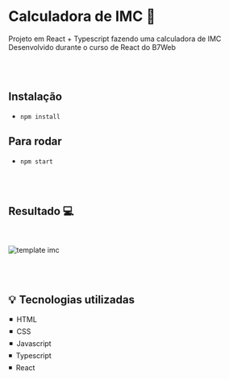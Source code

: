 # Calculadora de IMC 🔢 

Projeto em React + Typescript fazendo uma calculadora de IMC <br>
Desenvolvido durante o curso de React do B7Web

<br><br>

## Instalação 
  - `npm install`
  
## Para rodar
  - `npm start`
  
<br><br>
  
<h2>Resultado 💻 </h2>

<br>

![template imc](https://user-images.githubusercontent.com/101338996/211341278-f60661ee-c68a-49f9-b872-faebdd627e62.jpg)

<br><br>

<h2>💡  Tecnologias utilizadas</h2>
 ◾    HTML <br>
 ◾    CSS <br>
 ◾    Javascript <br>
 ◾    Typescript <br>
 ◾    React <br>
